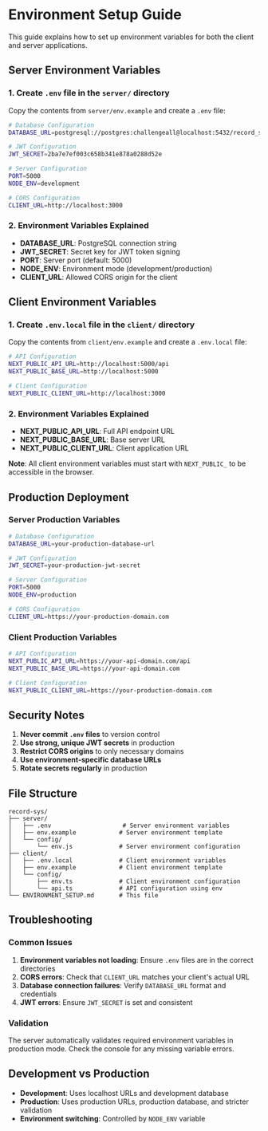 # Environment Setup Guide

This guide explains how to set up environment variables for both the client and server applications.

## Server Environment Variables

### 1. Create `.env` file in the `server/` directory

Copy the contents from `server/env.example` and create a `.env` file:

```bash
# Database Configuration
DATABASE_URL=postgresql://postgres:challengeall@localhost:5432/record_sys

# JWT Configuration
JWT_SECRET=2ba7e7ef003c658b341e878a0288d52e

# Server Configuration
PORT=5000
NODE_ENV=development

# CORS Configuration
CLIENT_URL=http://localhost:3000
```

### 2. Environment Variables Explained

- **DATABASE_URL**: PostgreSQL connection string
- **JWT_SECRET**: Secret key for JWT token signing
- **PORT**: Server port (default: 5000)
- **NODE_ENV**: Environment mode (development/production)
- **CLIENT_URL**: Allowed CORS origin for the client

## Client Environment Variables

### 1. Create `.env.local` file in the `client/` directory

Copy the contents from `client/env.example` and create a `.env.local` file:

```bash
# API Configuration
NEXT_PUBLIC_API_URL=http://localhost:5000/api
NEXT_PUBLIC_BASE_URL=http://localhost:5000

# Client Configuration
NEXT_PUBLIC_CLIENT_URL=http://localhost:3000
```

### 2. Environment Variables Explained

- **NEXT_PUBLIC_API_URL**: Full API endpoint URL
- **NEXT_PUBLIC_BASE_URL**: Base server URL
- **NEXT_PUBLIC_CLIENT_URL**: Client application URL

**Note**: All client environment variables must start with `NEXT_PUBLIC_` to be accessible in the browser.

## Production Deployment

### Server Production Variables

```bash
# Database Configuration
DATABASE_URL=your-production-database-url

# JWT Configuration
JWT_SECRET=your-production-jwt-secret

# Server Configuration
PORT=5000
NODE_ENV=production

# CORS Configuration
CLIENT_URL=https://your-production-domain.com
```

### Client Production Variables

```bash
# API Configuration
NEXT_PUBLIC_API_URL=https://your-api-domain.com/api
NEXT_PUBLIC_BASE_URL=https://your-api-domain.com

# Client Configuration
NEXT_PUBLIC_CLIENT_URL=https://your-production-domain.com
```

## Security Notes

1. **Never commit `.env` files** to version control
2. **Use strong, unique JWT secrets** in production
3. **Restrict CORS origins** to only necessary domains
4. **Use environment-specific database URLs**
5. **Rotate secrets regularly** in production

## File Structure

```
record-sys/
├── server/
│   ├── .env                    # Server environment variables
│   ├── env.example            # Server environment template
│   └── config/
│       └── env.js             # Server environment configuration
├── client/
│   ├── .env.local             # Client environment variables
│   ├── env.example            # Client environment template
│   └── config/
│       ├── env.ts             # Client environment configuration
│       └── api.ts             # API configuration using env
└── ENVIRONMENT_SETUP.md       # This file
```

## Troubleshooting

### Common Issues

1. **Environment variables not loading**: Ensure `.env` files are in the correct directories
2. **CORS errors**: Check that `CLIENT_URL` matches your client's actual URL
3. **Database connection failures**: Verify `DATABASE_URL` format and credentials
4. **JWT errors**: Ensure `JWT_SECRET` is set and consistent

### Validation

The server automatically validates required environment variables in production mode. Check the console for any missing variable errors.

## Development vs Production

- **Development**: Uses localhost URLs and development database
- **Production**: Uses production URLs, production database, and stricter validation
- **Environment switching**: Controlled by `NODE_ENV` variable
